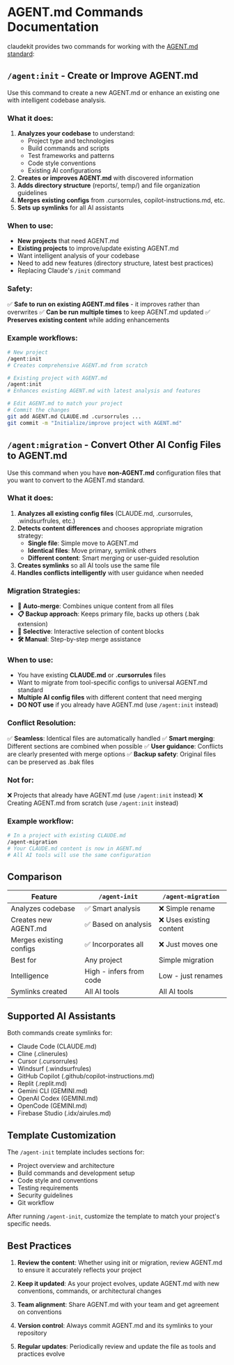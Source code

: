 # AGENT.md Commands Documentation

claudekit provides two commands for working with the [AGENT.md standard](https://agent.md):

## `/agent:init` - Create or Improve AGENT.md

Use this command to create a new AGENT.md or enhance an existing one with intelligent codebase analysis.

### What it does:
1. **Analyzes your codebase** to understand:
   - Project type and technologies
   - Build commands and scripts
   - Test frameworks and patterns
   - Code style conventions
   - Existing AI configurations
2. **Creates or improves AGENT.md** with discovered information
3. **Adds directory structure** (reports/, temp/) and file organization guidelines
4. **Merges existing configs** from .cursorrules, copilot-instructions.md, etc.
5. **Sets up symlinks** for all AI assistants

### When to use:
- **New projects** that need AGENT.md
- **Existing projects** to improve/update existing AGENT.md
- Want intelligent analysis of your codebase
- Need to add new features (directory structure, latest best practices)
- Replacing Claude's `/init` command

### Safety:
✅ **Safe to run on existing AGENT.md files** - it improves rather than overwrites
✅ **Can be run multiple times** to keep AGENT.md updated
✅ **Preserves existing content** while adding enhancements

### Example workflows:
```bash
# New project
/agent:init
# Creates comprehensive AGENT.md from scratch

# Existing project with AGENT.md
/agent:init
# Enhances existing AGENT.md with latest analysis and features

# Edit AGENT.md to match your project
# Commit the changes
git add AGENT.md CLAUDE.md .cursorrules ...
git commit -m "Initialize/improve project with AGENT.md"
```

## `/agent:migration` - Convert Other AI Config Files to AGENT.md

Use this command when you have **non-AGENT.md** configuration files that you want to convert to the AGENT.md standard.

### What it does:
1. **Analyzes all existing config files** (CLAUDE.md, .cursorrules, .windsurfrules, etc.)
2. **Detects content differences** and chooses appropriate migration strategy:
   - **Single file**: Simple move to AGENT.md
   - **Identical files**: Move primary, symlink others
   - **Different content**: Smart merging or user-guided resolution
3. **Creates symlinks** so all AI tools use the same file
4. **Handles conflicts intelligently** with user guidance when needed

### Migration Strategies:
- **🔄 Auto-merge**: Combines unique content from all files
- **📋 Backup approach**: Keeps primary file, backs up others (.bak extension)
- **🎯 Selective**: Interactive selection of content blocks
- **🛠️ Manual**: Step-by-step merge assistance

### When to use:
- You have existing **CLAUDE.md** or **.cursorrules** files
- Want to migrate from tool-specific configs to universal AGENT.md standard
- **Multiple AI config files** with different content that need merging
- **DO NOT use** if you already have AGENT.md (use `/agent:init` instead)

### Conflict Resolution:
✅ **Seamless**: Identical files are automatically handled
✅ **Smart merging**: Different sections are combined when possible
✅ **User guidance**: Conflicts are clearly presented with merge options
✅ **Backup safety**: Original files can be preserved as .bak files

### Not for:
❌ Projects that already have AGENT.md (use `/agent:init` instead)
❌ Creating AGENT.md from scratch (use `/agent:init` instead)

### Example workflow:
```bash
# In a project with existing CLAUDE.md
/agent-migration
# Your CLAUDE.md content is now in AGENT.md
# All AI tools will use the same configuration
```

## Comparison

| Feature | `/agent-init` | `/agent-migration` |
|---------|--------------|-------------------|
| Analyzes codebase | ✅ Smart analysis | ❌ Simple rename |
| Creates new AGENT.md | ✅ Based on analysis | ❌ Uses existing content |
| Merges existing configs | ✅ Incorporates all | ❌ Just moves one |
| Best for | Any project | Simple migration |
| Intelligence | High - infers from code | Low - just renames |
| Symlinks created | All AI tools | All AI tools |

## Supported AI Assistants

Both commands create symlinks for:
- Claude Code (CLAUDE.md)
- Cline (.clinerules)
- Cursor (.cursorrules)
- Windsurf (.windsurfrules)
- GitHub Copilot (.github/copilot-instructions.md)
- Replit (.replit.md)
- Gemini CLI (GEMINI.md)
- OpenAI Codex (GEMINI.md)
- OpenCode (GEMINI.md)
- Firebase Studio (.idx/airules.md)

## Template Customization

The `/agent-init` template includes sections for:
- Project overview and architecture
- Build commands and development setup
- Code style and conventions
- Testing requirements
- Security guidelines
- Git workflow

After running `/agent-init`, customize the template to match your project's specific needs.

## Best Practices

1. **Review the content**: Whether using init or migration, review AGENT.md to ensure it accurately reflects your project

2. **Keep it updated**: As your project evolves, update AGENT.md with new conventions, commands, or architectural changes

3. **Team alignment**: Share AGENT.md with your team and get agreement on conventions

4. **Version control**: Always commit AGENT.md and its symlinks to your repository

5. **Regular updates**: Periodically review and update the file as tools and practices evolve